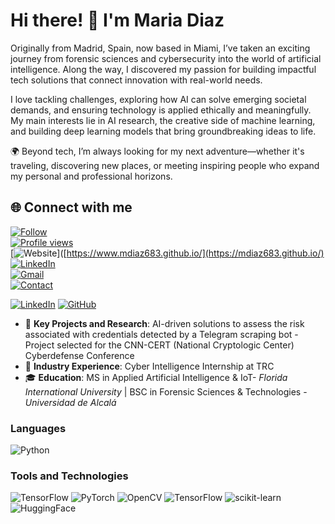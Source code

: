 # Hi there! 👋 I'm Maria Diaz

Originally from Madrid, Spain, now based in Miami, I’ve taken an exciting journey from forensic sciences and cybersecurity into the world of artificial intelligence. Along the way, I discovered my passion for building impactful tech solutions that connect innovation with real-world needs.

I love tackling challenges, exploring how AI can solve emerging societal demands, and ensuring technology is applied ethically and meaningfully. My main interests lie in AI research, the creative side of machine learning, and building deep learning models that bring groundbreaking ideas to life.

🌍 Beyond tech, I’m always looking for my next adventure—whether it's traveling, discovering new places, or meeting inspiring people who expand my personal and professional horizons.
## 🌐 Connect with me  

[![Follow](https://img.shields.io/github/followers/mdiaz683?label=Follow&style=social)](https://github.com/mdiaz683)  
[![Profile views](https://komarev.com/ghpvc/?username=mdiaz683&color=blue)](https://github.com/mdiaz683)  
[![Website](https://img.shields.io/badge/Website-Visit-orange?style=flat-square&logo=google-chrome)]([https://www.mdiaz683.github.io/](https://mdiaz683.github.io/)
[![LinkedIn](https://img.shields.io/badge/LinkedIn-Connect-blue?style=flat&logo=linkedin)](https://www.linkedin.com/in/maria-diaz-alba/)  
[![Gmail](https://img.shields.io/badge/Gmail-Contact%20Me-darkgray?style=flat&logo=gmail)](mailto:m.mariadiazalba@gmail.com)  
[![Contact](https://img.shields.io/badge/Contact%20Me-00C897?style=flat)](https://yourcontactpage.com)  

[![LinkedIn](https://img.shields.io/badge/LinkedIn-0077B5?style=for-the-badge&logo=linkedin&logoColor=white)](https://www.linkedin.com/in/mariadiazalba/)
[![GitHub](https://img.shields.io/badge/GitHub-181717?style=for-the-badge&logo=github&logoColor=white)](https://github.com/mariadiazalba)

- 🔭 **Key Projects and Research**: AI-driven solutions to assess the risk associated with credentials detected by a Telegram scraping bot - Project selected for the CNN-CERT (National Cryptologic Center) Cyberdefense Conference
- 🌱 **Industry Experience**: Cyber Intelligence Internship at TRC
- 🎓  **Education**: MS in Applied Artificial Intelligence & IoT- *Florida International University* | BSC in Forensic Sciences & Technologies - *Universidad de Alcalá*


### Languages  
![Python](https://img.shields.io/badge/Python-3776AB?style=for-the-badge&logo=python&logoColor=white)  

### Tools and Technologies  
![TensorFlow](https://img.shields.io/badge/TensorFlow-FF6F00?style=for-the-badge&logo=tensorflow&logoColor=white)
![PyTorch](https://img.shields.io/badge/PyTorch-EE4C2C?style=for-the-badge&logo=pytorch&logoColor=white)
![OpenCV](https://img.shields.io/badge/OpenCV-5C3EE8?style=for-the-badge&logo=opencv&logoColor=white)
![TensorFlow](https://img.shields.io/badge/TensorFlow-orange?logo=tensorflow&logoColor=white)
![scikit-learn](https://img.shields.io/badge/scikit--learn-ML-blue?logo=scikit-learn&logoColor=white)
![HuggingFace](https://img.shields.io/badge/HuggingFace-NLP-yellow?logo=huggingface&logoColor=white)
